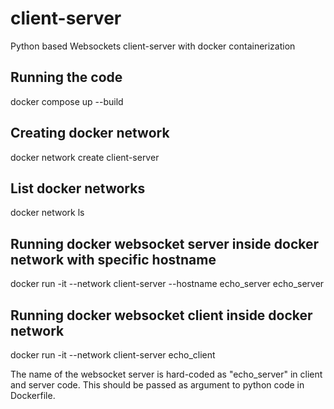 # client-server
Python based Websockets client-server with docker containerization

## Running the code
docker compose up --build

## Creating docker network
docker network create client-server

## List docker networks
docker network ls

## Running docker websocket server inside docker network with specific hostname
docker run -it --network client-server --hostname echo_server echo_server

## Running docker websocket client inside docker network 
docker  run -it --network client-server echo_client

The name of the websocket server is hard-coded as "echo_server" in client and server code. This should be passed as argument to python code in Dockerfile.

